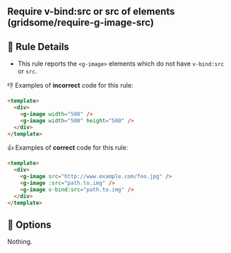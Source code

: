 ## Require v-bind:src or src of <g-image> elements (gridsome/require-g-image-src)

## :book: Rule Details

- This rule reports the `<g-image>` elements which do not have `v-bind:src` or `src`.

:-1: Examples of **incorrect** code for this rule:

```html
<template>
  <div>
    <g-image width="500" />
    <g-image width="500" height="500" />
  </div>
</template>
```

:+1: Examples of **correct** code for this rule:

```html
<template>
  <div>
    <g-image src="http://www.example.com/foo.jpg" />
    <g-image :src="path.to.img" />
    <g-image v-bind:src="path.to.img" />
  </div>
</template>
```

## :wrench: Options

Nothing.
